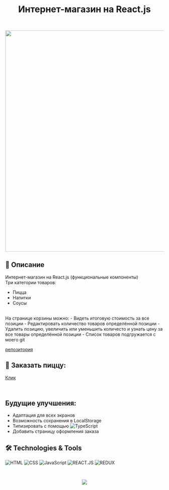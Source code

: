<h1 align="center">Интернет-магазин на React.js </h1>
</br>

<p align='center'>
<img width='700' src='http://vladkoleda.ru/img/git/git__pizza-app.jpg'>
</p>



## 🌟 Описание
Интернет-магазин на React.js (функциональные компоненты)
<br>
Три категории товаров: 
- Пицца
- Напитки
- Соусы
<br>  
На странице корзины можно:
- Видеть итоговую стоимость за все позиции
- Редактировать количество товаров определённой позиции
- Удалить позицию, увеличить или уменьшить количесто и узнать цену за все товары определённой позиции
- Список товаров подгружается с моего git 


[репозитория](https://github.com/Leonard94/test)

## 🚀 Заказать пиццу:



[Клик](http://dadapizza.vladkoleda.ru/)


<br>



## Будущие улучшения:
- Адаптация для всех экранов
- Возможность сохранения в LocalStorage
- Типизировать с помощью ![TypeScript](https://img.shields.io/badge/-TYPESCRIPT-3C287D?style=for-the-badget&logo=TypeScript)
- Добавить страницу оформления заказа



## 🛠️ Technologies & Tools
![HTML](https://img.shields.io/badge/-HTML-3C287D?style=for-the-badget&logo=html5)
![CSS](https://img.shields.io/badge/-CSS-3C287D?style=for-the-badget&logo=css3)
![JavaScript](https://img.shields.io/badge/-JAVASCRIPT-3C287D?style=for-the-badget&logo=JavaScript)
![REACT.JS](https://img.shields.io/badge/-REACT-3C287D?style=for-the-badget&logo=html5)
![REDUX](https://img.shields.io/badge/-REDUX-3C287D?style=for-the-badget&logo=Redux)


<br>

<p align='center'>
<img src='http://vladkoleda.ru/img/gif/gif__react-pizza.gif'>
</p>
